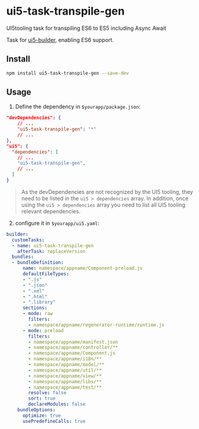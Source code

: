 # ui5-task-transpile-gen
UI5tooling task for transpiling ES6 to ES5 including Async Await

Task for [ui5-builder](https://github.com/SAP/ui5-builder), enabling ES6 support.

## Install

```bash
npm install ui5-task-transpile-gen --save-dev
```

## Usage

1. Define the dependency in `$yourapp/package.json`:

```json
"devDependencies": {
    // ...
    "ui5-task-transpile-gen": "*"
    // ...
},
"ui5": {
  "dependencies": [
    // ...
    "ui5-task-transpile-gen",
    // ...
  ]
}
```

> As the devDependencies are not recognized by the UI5 tooling, they need to be listed in the `ui5 > dependencies` array. In addition, once using the `ui5 > dependencies` array you need to list all UI5 tooling relevant dependencies.

2. configure it in `$yourapp/ui5.yaml`:

```yaml
builder:
  customTasks:
  - name: ui5-task-transpile-gen
    afterTask: replaceVersion
  bundles:
  - bundleDefinition:
      name: namespace/appname/Component-preload.js
      defaultFileTypes:
      - ".js"
      - ".json"
      - ".xml"
      - ".html"
      - ".library"
      sections:
      - mode: raw
        filters:
        - namespace/appname/regenerator-runtime/runtime.js
      - mode: preload
        filters:
        - namespace/appname/manifest.json
        - namespace/appname/controller/**
        - namespace/appname/Component.js
        - namespace/appname/i18n/**
        - namespace/appname/model/**
        - namespace/appname/util/**
        - namespace/appname/view/**
        - namespace/appname/libs/**
        - namespace/appname/test/**
        resolve: false
        sort: true
        declareModules: false
    bundleOptions:
      optimize: true
      usePredefineCalls: true
```
